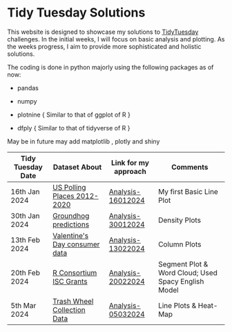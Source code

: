 # Tidy Tuesday Solutions

This website is designed to showcase my solutions to [TidyTuesday](https://github.com/rfordatascience/tidytuesday) challenges. In the initial weeks, I will focus on basic analysis and plotting. As the weeks progress, I aim to provide more sophisticated and holistic solutions.

The coding is done in python majorly using the following packages as of now:

-   pandas

-   numpy

-   plotnine { Similar to that of ggplot of R }

-   dfply { Similar to that of tidyverse of R }

May be in future may add matplotlib , plotly and shiny

| Tidy Tuesday Date | Dataset About                                                                                                              | Link for my approach                                     | Comments                                            |
|------------------|-------------------|------------------|------------------|
| 16th Jan 2024     | [US Polling Places 2012-2020](https://github.com/rfordatascience/tidytuesday/blob/master/data/2024/2024-01-16/readme.md)   | [Analysis-16012024](https://arunkoundinya.github.io/TidyTuesday/analysis/16012024/Tidy16012024.html) | My first Basic Line Plot                            |
| 30th Jan 2024     | [Groundhog predictions](https://github.com/rfordatascience/tidytuesday/blob/master/data/2024/2024-01-30/readme.md)         | [Analysis-30012024](https://arunkoundinya.github.io/TidyTuesday/analysis/30012024/Tidy30012024.html) | Density Plots                                       |
| 13th Feb 2024     | [Valentine's Day consumer data](https://github.com/rfordatascience/tidytuesday/blob/master/data/2024/2024-02-13/readme.md) | [Analysis-13022024](https://arunkoundinya.github.io/TidyTuesday/analysis/13022024/Tidy13022024.html) | Column Plots                                        |
| 20th Feb 2024     | [R Consortium ISC Grants](https://github.com/rfordatascience/tidytuesday/blob/master/data/2024/2024-02-20/readme.md)       | [Analysis-20022024](https://arunkoundinya.github.io/TidyTuesday/analysis/20022024/Tidy20022024.html) | Segment Plot & Word Cloud; Used Spacy English Model |
| 5th Mar 2024      | [Trash Wheel Collection Data](https://github.com/rfordatascience/tidytuesday/blob/master/data/2024/2024-03-05/readme.md)   | [Analysis-05032024](https://arunkoundinya.github.io/TidyTuesday/analysis/05032024/Tidy05032024.html) | Line Plots & Heat-Map                               |
